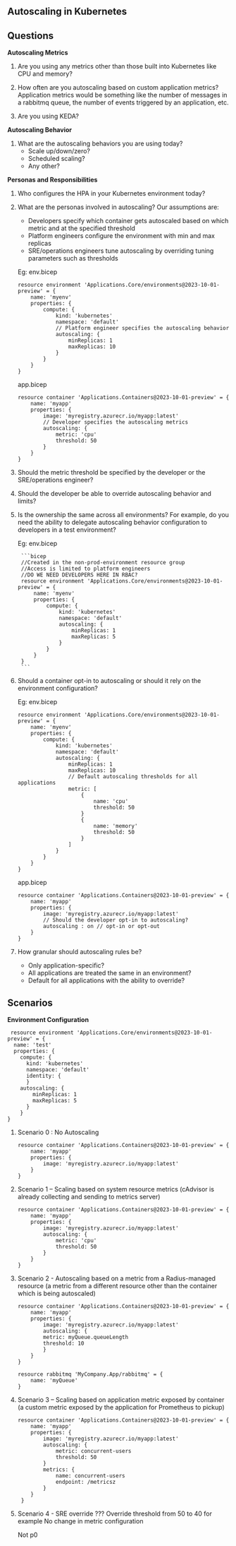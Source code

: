 ## Autoscaling in Kubernetes 

## Questions

**Autoscaling Metrics**

1. Are you using any metrics other than those built into Kubernetes like CPU and memory?

1. How often are you autoscaling based on custom application metrics? Application metrics would be something like the number of messages in a rabbitmq queue, the number of events triggered by an application, etc.

1. Are you using KEDA? 

**Autoscaling Behavior**

1. What are the autoscaling behaviors you are using today? 
    - Scale up/down/zero?
    - Scheduled scaling?
    - Any other?

**Personas and Responsibilities**

1. Who configures the HPA in your Kubernetes environment today?

1. What are the personas involved in autoscaling? Our assumptions are:
	- Developers specify which container gets autoscaled based on which metric and at the specified threshold
	- Platform engineers configure the environment with min and max replicas
	- SRE/operations engineers tune autoscaling by overriding tuning parameters such as thresholds

    Eg: env.bicep

    ```bicep
    resource environment 'Applications.Core/environments@2023-10-01-preview' = {
        name: 'myenv'
        properties: {
            compute: {
                kind: 'kubernetes'
                namespace: 'default' 
                // Platform engineer specifies the autoscaling behavior
                autoscaling: {
                    minReplicas: 1
                    maxReplicas: 10
                }
            }
        }
    }    
    ```
    app.bicep

    ```bicep
    resource container 'Applications.Containers@2023-10-01-preview' = {
        name: 'myapp'
        properties: {
            image: 'myregistry.azurecr.io/myapp:latest'
            // Developer specifies the autoscaling metrics
            autoscaling: {
                metric: 'cpu'
                threshold: 50
            }
        }
    }

6. Should the metric threshold be specified by the developer or the SRE/operations engineer? 

7. Should the developer be able to override autoscaling behavior and limits?

8. Is the ownership the same across all environments? For example, do you need the ability to delegate autoscaling behavior configuration to developers in a test environment?

    Eg: env.bicep

        ```bicep
        //Created in the non-prod-environment resource group
        //Access is limited to platform engineers
        //DO WE NEED DEVELOPERS HERE IN RBAC?
        resource environment 'Applications.Core/environments@2023-10-01-preview' = {
            name: 'myenv'
            properties: {
                compute: {
                    kind: 'kubernetes'
                    namespace: 'default' 
                    autoscaling: {
                        minReplicas: 1 
                        maxReplicas: 5
                    }
                }
            }
        }    
        ```

9. Should a container opt-in to autoscaling or should it rely on the environment configuration?

    Eg: env.bicep

    ```bicep
    resource environment 'Applications.Core/environments@2023-10-01-preview' = {
        name: 'myenv'
        properties: {
            compute: {
                kind: 'kubernetes'
                namespace: 'default' 
                autoscaling: {
                    minReplicas: 1
                    maxReplicas: 10
                    // Default autoscaling thresholds for all applications
                    metric: [
                        {
                            name: 'cpu'
                            threshold: 50
                        }
                        {
                            name: 'memory'
                            threshold: 50
                        }
                    ]
                }
            }
        }
    }    
    ```
    app.bicep

    ```bicep
    resource container 'Applications.Containers@2023-10-01-preview' = {
        name: 'myapp'
        properties: {
            image: 'myregistry.azurecr.io/myapp:latest'
            // Should the developer opt-in to autoscaling?
            autoscaling : on // opt-in or opt-out
        }
    }

10. How granular should autoscaling rules be? 
    - Only application-specific? 
    - All applications are treated the same in an environment?
    - Default for all applications with the ability to override? 

## Scenarios

**Environment Configuration**

```bicep 
 resource environment 'Applications.Core/environments@2023-10-01-preview' = {
  name: 'test'
  properties: {
    compute: {
      kind: 'kubernetes'
      namespace: 'default' 
      identity: {          
      }
    autoscaling: {
        minReplicas: 1
        maxReplicas: 5
      }
    }
}
```


1. Scenario 0 : No Autoscaling 

    ```bicep
    resource container 'Applications.Containers@2023-10-01-preview' = {
        name: 'myapp'
        properties: {
            image: 'myregistry.azurecr.io/myapp:latest'
        }
    }
    ```

1. Scenario 1 – Scaling based on system resource metrics (cAdvisor is already collecting and sending to metrics server)

    ```bicep
    resource container 'Applications.Containers@2023-10-01-preview' = {
        name: 'myapp'
        properties: {
            image: 'myregistry.azurecr.io/myapp:latest'
            autoscaling: {
                metric: 'cpu'
                threshold: 50
            }
        }
    }

1. Scenario 2 - Autoscaling based on a metric from a Radius-managed resource (a metric from a different resource other than the container which is being autoscaled)
    ```bicep
    resource container 'Applications.Containers@2023-10-01-preview' = {
        name: 'myapp'
        properties: {
            image: 'myregistry.azurecr.io/myapp:latest'
            autoscaling: {
            metric: myQueue.queueLength
            threshold: 10
            }
        }
    }

    resource rabbitmq 'MyCompany.App/rabbitmq' = {
        name: 'myQueue'
    }
   ``` 

1. Scenario 3 – Scaling based on application metric exposed by container (a custom metric exposed by the application for Prometheus to pickup)
    ```bicep
    resource container 'Applications.Containers@2023-10-01-preview' = {
        name: 'myapp'
        properties: {
            image: 'myregistry.azurecr.io/myapp:latest'
            autoscaling: {
                metric: concurrent-users
                threshold: 50
            }
            metrics: {
                name: concurrent-users
                endpoint: /metricsz
            }
        }
     }
    ```

1. Scenario 4 - SRE override
    ???
    Override threshold from 50 to 40 for example
    No change in metric configuration

    Not p0